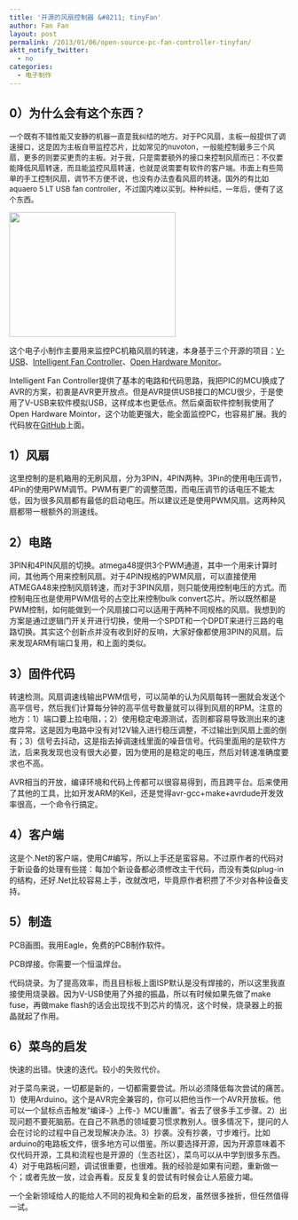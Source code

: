 ```yaml
---
title: '开源的风扇控制器 &#8211; tinyFan'
author: Fan Fan
layout: post
permalink: /2013/01/06/open-source-pc-fan-controller-tinyfan/
aktt_notify_twitter:
  - no
categories:
  - 电子制作
---
```

## 0）为什么会有这个东西？

<span style="font-size: 13px;">一个既有不错性能又安静的机器一直是我纠结的地方。对于PC风扇，主板一般提供了调速接口，这是因为主板自带监控芯片，比如常见的nuvoton，一般能控制最多三个风扇，更多的则要买更贵的主板。对于我，只是需要额外的接口来控制风扇而已：不仅要能降低风扇转速，而且能监控风扇转速，也就是说需要有软件的客户端。市面上有些简单的手工控制风扇，调节不方便不说，也没有办法查看风扇的转速。国外的有比如aquaero 5 LT USB fan controller，不过国内难以买到。种种纠结，</span><span style="font-size: 13px;">一年后，便有了这个东西。</span>

[<img class="alignnone size-medium wp-image-1401" title="IMG_2989" src="http://fkpwolf.net/WordPress/wp-content/uploads/2013/01/IMG_2989-300x225.jpg" alt="" width="300" height="225" />][1]

这个电子小制作主要用来监控PC机箱风扇的转速，本身基于三个开源的项目：[V-USB][2]、[Intelligent Fan Controller][3]、[Open Hardware Monitor][4]。

Intelligent Fan Controller提供了基本的电路和代码思路，我把PIC的MCU换成了AVR的方案，初衷是AVR更开放点。但是AVR提供USB接口的MCU很少，于是使用了V-USB来软件模拟USB，这样成本也更低点。然后桌面软件控制我使用了Open Hardware Mointor，这个功能更强大，能全面监控PC，也容易扩展。我的代码放在[GitHub][5]上面。

## 1）风扇

这里控制的是机箱用的无刷风扇，分为3PIN，4PIN两种。3Pin的使用电压调节，4Pin的使用PWM调节。PWM有更广的调整范围，而电压调节的话电压不能太低，因为很多风扇都有最低的启动电压。所以建议还是使用PWM风扇。这两种风扇都带一根额外的测速线。

## 2）电路

3PIN和4PIN风扇的切换。atmega48提供3个PWM通道，其中一个用来计算时间，其他两个用来控制风扇。对于4PIN规格的PWM风扇，可以直接使用ATMEGA48来控制风扇转速，而对于3PIN风扇，则只能使用控制电压的方式。而控制电压也是使用PWM信号的占空比来控制bulk convert芯片。所以既然都是PWM控制，如何能做到一个风扇接口可以适用于两种不同规格的风扇。我想到的方案是通过逻辑门开关开进行切换，使用一个SPDT和一个DPDT来进行三路的电路切换。其实这个创新点并没有收到好的反响，大家好像都使用3PIN的风扇。后来发现ARM有端口复用，和上面的类似。

## 3）固件代码

转速检测。风扇调速线输出PWM信号，可以简单的认为风扇每转一圈就会发送个高平信号，然后我们计算每分钟的高平信号数量就可以得到风扇的RPM。注意的地方：1）端口要上拉电阻，；2）使用稳定电源测试，否则都容易导致测出来的速度异常。这是因为电路中没有对12V输入进行稳压调整，不过输出到风扇上面的倒有；3）信号去抖动，这是指去掉调速线里面的噪音信号。代码里面用的是软件方法，后来我发现也没有很大必要，因为使用的是稳定的电压，然后对转速准确度要求也不高。

AVR相当的开放，编译环境和代码上传都可以很容易得到，而且跨平台。后来使用了其他的工具，比如开发ARM的Keil，还是觉得avr-gcc+make+avrdude开发效率很高，一个命令行搞定。

## 4）客户端

这是个.Net的客户端，使用C#编写，所以上手还是蛮容易。不过原作者的代码对于新设备的处理有些搓：每加个新设备都必须修改主干代码，而没有类似plug-in的结构，还好.Net比较容易上手，改就改吧，毕竟原作者积攒了不少对各种设备支持。

## 5）制造

PCB画图。我用Eagle，免费的PCB制作软件。

PCB焊接。你需要一个恒温焊台。

代码烧录。为了提高效率，而且目标板上面ISP默认是没有焊接的，所以这里我直接使用烧录器。因为V-USB使用了外接的振晶，所以有时候如果先做了make fuse，再做make flash的话会出现找不到芯片的情况，这个时候，烧录器上的振晶就起了作用。

## 6）菜鸟的启发

快速的出错。快速的迭代。较小的失败代价。

对于菜鸟来说，一切都是新的，一切都需要尝试。所以必须降低每次尝试的痛苦。1）使用Arduino。这个是AVR完全兼容的，你可以把他当作一个AVR开放板。他可以一个鼠标点击触发“编译-》上传-》MCU重置”。省去了很多手工步骤。2）出现问题不要死脑筋。在自己不熟悉的领域要习惯求教别人。很多情况下，提问的人会在讨论的过程中自己发现解决办法。3）抄袭。没有抄袭，寸步难行。比如arduino的电路板文件，很多地方可以借鉴。所以要选择开源，因为开源意味着不仅代码开源，工具和流程也是开源的（生态社区），菜鸟可以从中学到很多东西。4）对于电路板问题，调试很重要，也很难。我的经验是如果有问题，重新做一个；或者先放一放，过会再看。反反复复的尝试有时候会让人筋疲力竭。

一个全新领域给人的能给人不同的视角和全新的启发，虽然很多挫折，但任然值得一试。

 [1]: http://fkpwolf.net/WordPress/wp-content/uploads/2013/01/IMG_2989.jpg
 [2]: http://www.obdev.at/products/vusb/index.html
 [3]: http://geoffg.net/fancontroller.html
 [4]: http://code.google.com/p/open-hardware-monitor/
 [5]: https://github.com/fkpwolf/tinyFan